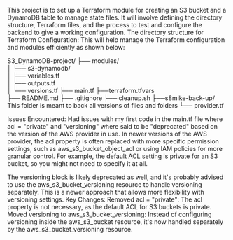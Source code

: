 This project is to set up a Terraform module for creating an S3 bucket and a DynamoDB table to manage state files.
It will involve defining the directory structure, Terraform files, and the process to test and configure the backend to give a working configuration.
The directory structure for Terraform Configuration: This will help manage the Terraform configuration and modules efficiently as shown below:

S3_DynamoDB-project/
├── modules/          
│   └── s3-dynamodb/  
│       ├── variables.tf  
│       ├── outputs.tf  
│       └── versions.tf 
├── main.tf
├──terraform.tfvars   
├── README.md
├── .gitignore
├── cleanup.sh
├──s8mike-back-up/ This folder is meant to back all versions of files and folders
└── provider.tf        









Issues Encountered:
Had issues with my first code in the main.tf file where acl = "private" and "versioning" where said to be "deprecated" based on the version of the AWS provider in use. In newer versions of the AWS provider, the acl property is often replaced with more specific permission settings, such as aws_s3_bucket_object_acl or using IAM policies for more granular control. For example, the default ACL setting is private for an S3 bucket, so you might not need to specify it at all.

The versioning block is likely deprecated as well, and it's probably advised to use the aws_s3_bucket_versioning resource to handle versioning separately. This is a newer approach that allows more flexibility with versioning settings.
Key Changes:
Removed acl = "private": The acl property is not necessary, as the default ACL for S3 buckets is private.
Moved versioning to aws_s3_bucket_versioning: Instead of configuring versioning inside the aws_s3_bucket resource, it's now handled separately by the aws_s3_bucket_versioning resource.
